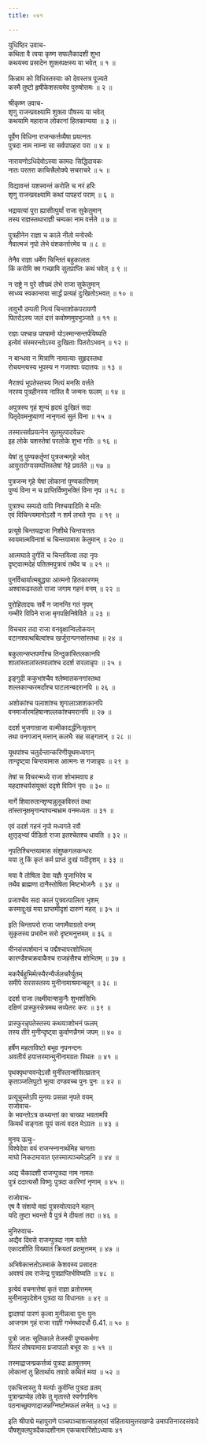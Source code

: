 ```yaml
---
title: ०४१

---
```

युधिष्ठिर उवाच-  
कथिता वै त्वया कृष्ण सफलैकादशी शुभा  
कथयस्व प्रसादेन शुक्लपक्षस्य या भवेत् ॥ १ ॥


किन्नाम को विधिस्तस्याः को देवस्तत्र पूज्यते  
कस्मै तुष्टो हृषीकेशस्त्वमेव पुरुषोत्तमः ॥ २ ॥


श्रीकृष्ण उवाच-  
शृणु राजन्प्रवक्ष्यामि शुक्ला पौषस्य या भवेत्  
कथयामि महाराज लोकानां हितकाम्यया ॥ ३ ॥


पूर्वेण विधिना राजन्कर्त्तव्यैषा प्रयत्नतः  
पुत्रदा नाम नाम्ना सा सर्वपापहरा परा ॥ ४ ॥


नारायणोऽधिदेवोऽस्या कामदः सिद्धिदायकः  
नातः परतरा काचित्त्रैलोक्ये सचराचरे ॥ ५ ॥


विद्यावन्तं यशस्वन्तं करोति च नरं हरिः  
शृणु राजन्प्रवक्ष्यामि कथां पापहरां पराम् ॥ ६ ॥


भद्रावत्यां पुरा ह्यासीत्पुर्यां राजा सुकेतुमान्  
तस्य राज्ञस्तथाराज्ञी चम्पका नाम वर्त्तते ॥ ७ ॥


पुत्रहीनेन राज्ञा च काले नीतो मनोरथैः  
नैवात्मजं नृपो लेभे वंशकर्त्तारमेव च ॥ ८ ॥


तेनैव राज्ञा धर्मेण चिन्तितं बहुकालतः  
किं करोमि क्व गच्छामि सुतप्राप्तिः कथं भवेत् ॥ ९ ॥


न राष्ट्रे न पुरे सौख्यं लेभे राजा सुकेतुमान्  
साध्व्य स्वकान्तया सार्द्धं प्रत्यहं दुःखितोऽभवत् ॥ १० ॥


तावुभौ दम्पती नित्यं चिन्ताशोकपरायणौ  
पितरोऽस्य जलं दत्तं कवोष्णमुपभुञ्जते ॥ ११ ॥


राज्ञः पश्चान्न पश्यामो योऽस्मान्सन्तर्पयिष्यति  
इत्येवं संस्मरन्तोऽस्य दुःखिताः पितरोऽभवन् ॥ १२ ॥


न बान्धवा न मित्राणि नामात्याः सुहृदस्तथा  
रोचयन्त्यस्य भूपस्य न गजाश्वाः पदातयः ॥ १३ ॥


नैराश्यं भूपतेस्तस्य नित्यं मनसि वर्त्तते  
नरस्य पुत्रहीनस्य नास्ति वै जन्मनः फलम् ॥ १४ ॥


अपुत्रस्य गृहं शून्यं हृदयं दुःखितं सदा  
पितृदेवमनुष्याणां नानृणत्वं सुतं विना ॥ १५ ॥


तस्मात्सर्वप्रयत्नेन सुतमुत्पादयेन्नरः  
इह लोके यशस्तेषां परलोके शुभा गतिः ॥ १६ ॥


येषां तु पुण्यकर्तॄणां पुत्रजन्मगृहे भवेत्  
आयुरारोग्यसम्पत्तिस्तेषां गेहे प्रवर्तते ॥ १७ ॥


पुत्रजन्म गृहे येषां लोकानां पुण्यकारिणाम्  
पुण्यं विना न च प्राप्तिर्विष्णुभक्तिं विना नृप ॥ १८ ॥


पुत्राश्च सम्पदो वापि निश्चयादिति मे मतिः  
एवं विचिन्त्यमानोऽसौ न शर्म लभते नृपः ॥ १९ ॥


प्रत्यूषे चिन्तयद्राजा निशीथे चिन्तयत्ततः  
स्वयमात्मविनाशं च चिन्तयामास केतुमान् ॥ २० ॥


आत्मघाते दुर्गतिं च चिन्तयित्वा तदा नृपः  
दृष्ट्वात्मदेहं पतितमपुत्रत्वं तथैव च ॥ २१ ॥


पुनर्विचार्यात्मबुद्ध्या आत्मनो हितकारणम्  
अश्वारूढस्ततो राजा जगाम गहनं वनम् ॥ २२ ॥


पुरोहितादयः सर्वे न जानन्ति गतं नृपम्  
गम्भीरे विपिने राजा मृगपक्षिनिषेविते ॥ २३ ॥


विचचार तदा राजा वनवृक्षान्विलोकयन्  
वटानश्वत्थबिल्वांश्च खर्जूरान्पनसांस्तथा ॥ २४ ॥


बकुलान्सप्तपर्णांश्च तिन्दुकांस्तिलकानपि  
शालांस्तालांस्तमालांश्च ददर्श सरलान्नृपः ॥ २५ ॥


इङ्गुदी ककुभांश्चैव श्लेष्मातकनगांस्तथा  
शल्लकान्करमर्दांश्च पाटलान्बदरानपि ॥ २६ ॥


अशोकांश्च पलाशांश्च शृगालाञ्शशकानपि  
वनमार्जारमहिषान्शल्लकांश्चमरानपि ॥ २७ ॥


ददर्श भुजगान्राजा वल्मीकादर्द्धनिःसृतान्  
तथा वनगजान् मत्तान् कलभैः सह सङ्गतान् ॥ २८ ॥


यूथपांश्च चतुर्दन्तान्करिणीयूथमध्यगान्  
तान्दृष्ट्वा चिन्तयामास आत्मनः स गजान्नृपः ॥ २९ ॥


तेषां स विचरन्मध्ये राजा शोभामवाप ह  
महदाश्चर्यसंयुक्तं ददृशे विपिनं नृपः ॥ ३० ॥


मार्गे शिवारुतान्शृण्वन्नुलूकविरुतं तथा  
तांस्तानृक्षमृगान्पश्यन्बभ्राम वनमध्यतः ॥ ३१ ॥


एवं ददर्श गहनं नृपो मध्यगते रवौ  
क्षुत्तृड्भ्यां पीडितो राजा इतश्चेतश्च धावति ॥ ३२ ॥


नृपतिश्चिन्तयामास संशुष्कगलकन्धरः  
मया तु किं कृतं कर्म प्राप्तं दुःखं यदीदृशम् ॥ ३३ ॥


मया वै तोषिता देवा यज्ञैः पूजाभिरेव च  
तथैव ब्राह्मणा दानैस्तोषिता मिष्टभोजनैः ॥ ३४ ॥


प्रजाश्चैव सदा कालं पुत्रवत्पालिता भृशम्  
कस्माद्दुःखं मया प्राप्तमीदृशं दारुणं महत् ॥ ३५ ॥


इति चिन्तापरो राजा जगामैवाग्रतो वनम्  
सुकृतस्य प्रभावेन सरो दृष्टमनुत्तमम् ॥ ३६ ॥


मीनसंस्पर्शमानं च पद्मैश्चापरशोभितम्  
कारण्डैश्चक्रवाकैश्च राजहंसैश्च शोभितम् ॥ ३७ ॥


मकरैर्बहुभिर्मत्स्यैरन्यैर्जलचरैर्युतम्  
समीपे सरसस्तस्य मुनीनामाश्रमान्बहून् ॥ ३८ ॥


ददर्श राजा लक्ष्मीवान्शकुनैः शुभशंसिभिः  
दक्षिणं प्रास्फुरन्नेत्रमथ सव्येतरः करः ॥ ३९ ॥


प्रास्फुरन्नृपतेस्तस्य कथयञ्शोभनं फलम्  
तस्य तीरे मुनीन्दृष्ट्वा कुर्वाणन्नैगमं जपम् ॥ ४० ॥


हर्षेण महताविष्टो बभूव नृपनन्दनः  
अवतीर्य हयात्तस्मान्मुनीनामग्रतः स्थितः ॥ ४१ ॥


पृथक्पृथग्ववन्देऽसौ मुनींस्तान्शंसितव्रतान्  
कृताञ्जलिपुटो भूत्वा दण्डवच्च पुनः पुनः ॥ ४२ ॥


प्रत्यूचुस्तेऽपि मुनयः प्रसन्ना नृपते वयम्  
राजोवाच-  
के भवन्तोऽत्र कथ्यन्तां का चाख्या भवतामपि  
किमर्थं सङ्गता यूयं सत्यं वदत मेऽग्रतः ॥ ४३ ॥


मुनय ऊचुः-  
विश्वेदेवा वयं राजन्स्नानार्थमिह चागताः  
माघो निकटमायात एतस्मात्पञ्चमेऽहनि ॥ ४४ ॥


अद्य चैकादशी राजन्पुत्रदा नाम नामतः  
पुत्रं ददात्यसौ विष्णुः पुत्रदा कारिणां नृणाम् ॥ ४५ ॥


राजोवाच-  
एष वै संशयो मह्यं पुत्रस्योत्पादने महान्  
यदि तुष्टा भवन्तो वै पुत्रं मे दीयतां तदा ॥ ४६ ॥


मुनिरुवाच-  
अद्यैव दिवसे राजन्पुत्रदा नाम वर्तते  
एकादशीति विख्यातं क्रियतां व्रतमुत्तमम् ॥ ४७ ॥


अभिषेकात्ततोऽस्माकं केशवस्य प्रसादतः  
अवश्यं तव राजेन्द्र पुत्रप्राप्तिर्भविष्यति ॥ ४८ ॥


इत्येवं वचनात्तेषां कृतं राज्ञा व्रतोत्तमम्  
मुनीनामुपदेशेन पुत्रदा या विधानतः ॥ ४९ ॥


द्वादश्यां पारणं कृत्वा मुनीन्नत्वा पुनः पुनः  
आजगाम गृहं राजा राज्ञी गर्भमथादधौ 6.41.॥ ५० ॥


पुत्रो जातः सूतिकाले तेजस्वी पुण्यकर्मणा  
पितरं तोषयामास प्रजापालो बभूव सः ॥ ५१ ॥


तस्माद्राजन्प्रकर्त्तव्यं पुत्रदा व्रतमुत्तमम्  
लोकानां तु हितार्थाय तवाग्रे कथितं मया ॥ ५२ ॥


एकचित्तास्तु ये मर्त्याः कुर्वन्ति पुत्रदा व्रतम्  
पुत्रान्प्राप्येह लोके तु मृतास्ते स्वर्गगामिनः  
पठनाच्छ्रवणाद्राजन्नग्निष्टोमफलं लभेत् ॥ ५३ ॥


इति श्रीपाद्मे महापुराणे पञ्चपञ्चाशत्साहस्र्यां संहितायामुत्तरखण्डे उमापतिनारदसंवादे पौषशुक्लपुत्रदैकादशीनाम एकचत्वारिंशोऽध्यायः ४१